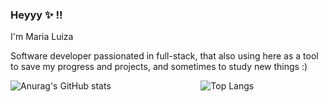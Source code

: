 ### Heyyy ✨ !!
I'm Maria Luiza

Software developer passionated in full-stack, that also using here as a tool to save my progress and projects, and sometimes to study new things :)

![Anurag's GitHub stats](https://github-readme-stats.vercel.app/api?username=malupressler&show_icons=true&theme=nightowl) &emsp; &emsp; &emsp; &emsp; &emsp; &emsp; &emsp;&emsp; ![Top Langs](https://github-readme-stats.vercel.app/api/top-langs/?username=malupressler&layout=compact&theme=nightowl)


<!--# Blog posts -->
<!-- BLOG-POST-LIST:START -->
<!-- BLOG-POST-LIST:END -->

<!--
**malupressler/malupressler** is a ✨ _special_ ✨ repository because its `README.md` (this file) appears on your GitHub profile.

Here are some ideas to get you started:

- 🔭 I’m currently working on ...
- 🌱 I’m currently learning ...
- 👯 I’m looking to collaborate on ...
- 🤔 I’m looking for help with ...
- 💬 Ask me about ...
- 📫 How to reach me: ...
- 😄 Pronouns: ...
- ⚡ Fun fact: ...
-->
